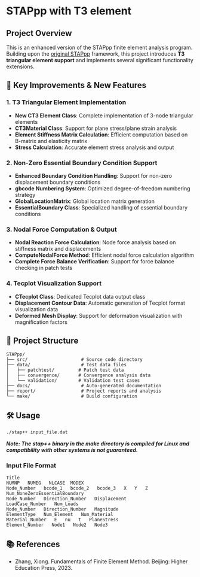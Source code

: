 # STAPpp with T3 element

## Project Overview

This is an enhanced version of the STAPpp finite element analysis program. Building upon the [original STAPpp](https://github.com/xzhang66/STAPpp) framework, this project introduces **T3 triangular element support** and implements several significant functionality extensions.

## 🚀 Key Improvements & New Features

### 1. T3 Triangular Element Implementation
- **New CT3 Element Class**: Complete implementation of 3-node triangular elements
- **CT3Material Class**: Support for plane stress/plane strain analysis
- **Element Stiffness Matrix Calculation**: Efficient computation based on B-matrix and elasticity matrix
- **Stress Calculation**: Accurate element stress analysis and output

### 2. Non-Zero Essential Boundary Condition Support
- **Enhanced Boundary Condition Handling**: Support for non-zero displacement boundary conditions
- **gbcode Numbering System**: Optimized degree-of-freedom numbering strategy
- **GlobalLocationMatrix**: Global location matrix generation
- **EssentialBoundary Class**: Specialized handling of essential boundary conditions

### 3. Nodal Force Computation & Output
- **Nodal Reaction Force Calculation**: Node force analysis based on stiffness matrix and displacements
- **ComputeNodalForce Method**: Efficient nodal force calculation algorithm
- **Complete Force Balance Verification**: Support for force balance checking in patch tests

### 4. Tecplot Visualization Support
- **CTecplot Class**: Dedicated Tecplot data output class
- **Displacement Contour Data**: Automatic generation of Tecplot format visualization data
- **Deformed Mesh Display**: Support for deformation visualization with magnification factors

## 📁 Project Structure

```
STAPpp/
├── src/                    # Source code directory
├── data/                   # Test data files
│   ├── patchtest/         # Patch test data
│   ├── convergence/       # Convergence analysis data
│   └── validation/        # Validation test cases
├── docs/                   # Auto-generated documentation
├── report/                 # Project reports and analysis
└── make/                   # Build configuration
```

## 🛠️ Usage
```bash
./stap++ input_file.dat
```
***Note:​​ The stap++ binary in the make directory is compiled for Linux and compatibility with other systems is not guaranteed.***

### Input File Format
```
Title
NUMNP   NUMEG   NLCASE  MODEX
Node_Number   bcode_1   bcode_2   bcode_3   X   Y   Z
Num_NoneZeroEssentialBoundary
Node_Number   Direction_Number   Displacement
LoadCase_Number   Num_Loads
Node_Number   Direction_Number   Magnitude
ElementType   Num_Element   Num_Material
Material_Number   E   nu   t   PlaneStress
Element_Number   Node1   Node2   Node3
```

## 📚 References
- Zhang, Xiong. Fundamentals of Finite Element Method. Beijing: Higher Education Press, 2023.